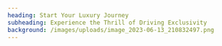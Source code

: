 ```yaml
---
heading: Start Your Luxury Journey
subheading: Experience the Thrill of Driving Exclusivity
background: /images/uploads/image_2023-06-13_210832497.png
---
```


